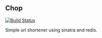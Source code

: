 Chop
----
[![Build Status](https://travis-ci.org/tlatsas/chop.png?branch=master)](https://travis-ci.org/tlatsas/chop)

Simple url shortener using sinatra and redis.
